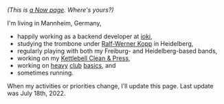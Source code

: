 <!--
.. title: What I'm doing at the moment
.. slug: now
.. date: 2016-06-22 17:44:06 UTC-05:00
.. tags:
.. category:
.. link:
.. description:
.. type: text
-->

_(This is [a Now page](http://nownownow.com/about). Where's yours?)_

I'm living in Mannheim, Germany,

- happily working as a backend developer at [ioki](https://ioki.com/),
- studying the trombone under [Ralf-Werner Kopp](https://der-trompetenlehrer.de/) in Heidelberg,
- regularly playing with both my Freiburg- and Heidelberg-based bands,
- working on my [Kettlebell Clean & Press](https://www.youtube.com/watch?v=bVm5iPTST-A),
- working on [heavy](https://www.youtube.com/watch?v=0ZzoCasyoAM) [club](https://www.youtube.com/watch?v=0ZzoCasyoAM) [basics](https://www.youtube.com/watch?v=LKNgPDX2wRk), and
- sometimes running.

When my activities or priorities change, I’ll update this page. Last update was July 18th, 2022.
